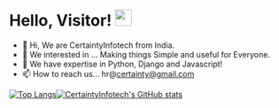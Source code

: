 # Hello, Visitor! <img src="https://raw.githubusercontent.com/MartinHeinz/MartinHeinz/master/wave.gif" width="30px">


- 👋 Hi, We are CertaintyInfotech from India.
- 👀 We interested in ... Making things Simple and useful for Everyone.
- 🌱 We have expertise in Python, Django and Javascript!
- 📫 How to reach us... hr@certainty@gmail.com


[![Top Langs](https://github-readme-stats.vercel.app/api/top-langs/?username=certaintydev2&show_icons=true&theme=radical)](https://github.com/anuraghazra/github-readme-stats)[![CertaintyInfotech's GitHub stats](https://github-readme-stats.vercel.app/api?username=certaintydev2&show_icons=true&theme=radical)](https://github.com/anuraghazra/github-readme-stats)




<!---
certaintydev2/certaintydev2 is a ✨ special ✨ repository because its `README.md` (this file) appears on your GitHub profile.
You can click the Preview link to take a look at your changes.
--->
